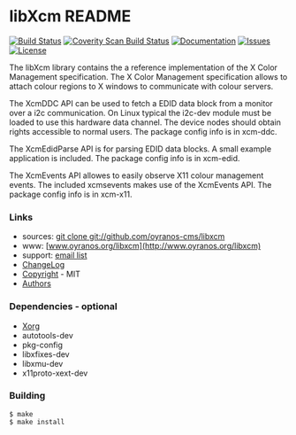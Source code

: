 # libXcm README
[![Build Status](https://travis-ci.org/oyranos-cms/libxcm.svg?branch=master)](https://travis-ci.org/oyranos-cms/libxcm)
[![Coverity Scan Build Status](https://scan.coverity.com/projects/4303/badge.svg)](https://scan.coverity.com/projects/4303)
[![Documentation](https://codedocs.xyz/oyranos-cms/libxcm.svg)](https://codedocs.xyz/oyranos-cms/libxcm/)
[![Issues](https://img.shields.io/github/issues-raw/oyranos-cms/libxcm.svg?style=flat-square)](https://github.com/oyranos-cms/libxcm/issues)
[![License](https://img.shields.io/github/license/mashape/apistatus.svg)](http://www.opensource.org/licenses/mit-license.php)

The libXcm library contains the a reference implementation of the 
X Color Management specification. The X Color Management specification 
allows to attach colour regions to X windows to communicate with colour
servers.

The XcmDDC API can be used to fetch a EDID data block from a monitor over
a i2c communication. On Linux typical the i2c-dev module
must be loaded to use this hardware data channel. The device nodes
should obtain rights accessible to normal users. The package config info is
in xcm-ddc.

The XcmEdidParse API is for parsing EDID data blocks. A small example 
application is included. The package config info is in xcm-edid.

The XcmEvents API allowes to easily observe X11 colour management events.
The included xcmsevents makes use of the XcmEvents API. The package config
info is in xcm-x11.


### Links
* sources: [git clone git://github.com/oyranos-cms/libxcm](https://github.com/oyranos-cms/libxcm)
* www: [www.oyranos.org/libxcm](http://www.oyranos.org/libxcm)
* support: [email list](http://lists.freedesktop.org/mailman/listinfo/openicc)
* [ChangeLog](docs/ChangeLog.md)
* [Copyright](docs/COPYING.md) - MIT
* [Authors](docs/AUTHORS.md)


### Dependencies - optional
* [Xorg](http://www.x.org)
* autotools-dev
* pkg-config
* libxfixes-dev
* libxmu-dev
* x11proto-xext-dev


### Building
    $ make
    $ make install



